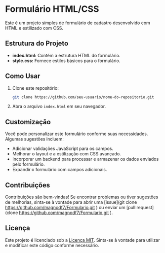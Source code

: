 # Formulário HTML/CSS

Este é um projeto simples de formulário de cadastro desenvolvido com HTML e estilizado com CSS.

## Estrutura do Projeto

- **index.html:** Contém a estrutura HTML do formulário.
- **style.css:** Fornece estilos básicos para o formulário.

## Como Usar

1. Clone este repositório:

    ```bash
    git clone https://github.com/seu-usuario/nome-do-repositorio.git
    ```

2. Abra o arquivo `index.html` em seu navegador.

## Customização

Você pode personalizar este formulário conforme suas necessidades. Algumas sugestões incluem:

- Adicionar validações JavaScript para os campos.
- Melhorar o layout e a estilização com CSS avançado.
- Incorporar um backend para processar e armazenar os dados enviados pelo formulário.
- Expandir o formulário com campos adicionais.

## Contribuições

Contribuições são bem-vindas! Se encontrar problemas ou tiver sugestões de melhorias, sinta-se à vontade para abrir uma [issue](git clone https://github.com/magnodf7/Formulario.git
) ou enviar um [pull request](clone https://github.com/magnodf7/Formulario.git
).

## Licença

Este projeto é licenciado sob a [Licença MIT](LICENSE). Sinta-se à vontade para utilizar e modificar este código conforme necessário.
